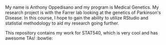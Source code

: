 My name is Anthony Oppedisano and my program is Medical Genetics. My research project is with the Farrer lab looking at the genetics of Parkinson's Disease. In this course, I hope to gain the ability to utilize RStudio and statistial methodology to aid my research going further. 

This repository contains my work for STAT540, which is very cool and has awesome TAs! :bowtie:

